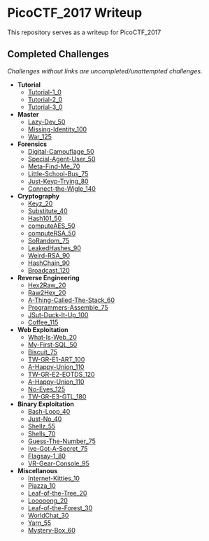 # PicoCTF_2017 Writeup
This repository serves as a writeup for PicoCTF_2017

## Completed Challenges
_Challenges without links are uncompleted/unattempted challenges._

* **Tutorial**
    - [Tutorial-1_0](tutorial/tutorial_1)
    - [Tutorial-2_0](tutorial/tutorial_2)
    - [Tutorial-3_0](tutorial/tutorial_3)
* **Master**
    - [Lazy-Dev_50](master/lazy-dev)
    - [Missing-Identity_100](master/missing-identity)
    - [War_125](master/war)
* **Forensics**
    - [Digital-Camouflage_50](forensics/digital-camouflage)
    - [Special-Agent-User_50](forensics/special-agent-user)
    - [Meta-Find-Me_70](forensics/meta-find-me)
    - [Little-School-Bus_75](forensics/little-school-bus)
    - [Just-Keyp-Trying_80](forensics/just-keyp-trying)
    - [Connect-the-Wigle_140](forensics/connect-the-wigle)
* **Cryptography**
    - [Keyz_20](cryptography/keyz)
    - [Substitute_40](cryptography/substitute)
    - [Hash101_50](cryptography/hash101)
    - [computeAES_50](cryptography/computeaes)
    - [computeRSA_50](cryptography/computersa)
    - [SoRandom_75](cryptography/sorandom)
    - [LeakedHashes_90](cryptography/leakedhashes)
    - [Weird-RSA_90](cryptography/weird-rsa)
    - [HashChain_90](cryptography/hashchain)
    - [Broadcast_120](cryptography/broadcast)
* **Reverse Engineering**
    - [Hex2Raw_20](reverse/hex2raw)
    - [Raw2Hex_20](reverse/raw2hex)
    - [A-Thing-Called-The-Stack_60](reverse/a-thing-called-the-stack)
    - [Programmers-Assemble_75](reverse/programmers-assemble)
    - [JSut-Duck-It-Up_100](reverse/jsut-duck-it-up)
    - [Coffee_115](reverse/coffee)
* **Web Exploitation**
    - [What-Is-Web_20](web/what-is-web)
    - [My-First-SQL_50](web/my-first-sql)
    - [Biscuit_75](web/biscuit)
    - [TW-GR-E1-ART_100](web/tw-gr-e1-art)
    - [A-Happy-Union_110](web/a-happy-union)
    - [TW-GR-E2-EOTDS_120](web/tw-gr-e2-eotds)
    - [A-Happy-Union_110](web/a-happy-union)
    - [No-Eyes_125](web/no-eyes)
    - [TW-GR-E3-GTL_180](web/tw-gr-e3-gtl)
* **Binary Exploitation**
    - [Bash-Loop_40](binary/bash-loop)
    - [Just-No_40](binary/just-no)
    - [Shellz_55](binary/shellz)
    - [Shells_70](binary/shells)
    - [Guess-The-Number_75](binary/guess-the-number)
    - [Ive-Got-A-Secret_75](binary/ive-got-a-secret)
    - [Flagsay-1_80](binary/flagsay-1)
    - [VR-Gear-Console_95](binary/vr-gear-console)
* **Miscellanous**
    - [Internet-Kitties_10](miscellanous/internet-kitties)
    - [Piazza_10](miscellanous/piazza)
    - [Leaf-of-the-Tree_20](miscellanous/leaf-of-the-tree)
    - [Looooong_20](miscellanous/looooong)
    - [Leaf-of-the-Forest_30](miscellanous/leaf-of-the-forest)
    - [WorldChat_30](miscellanous/worldchat)
    - [Yarn_55](miscellanous/yarn)
    - [Mystery-Box_60](miscellanous/mystery-box)
